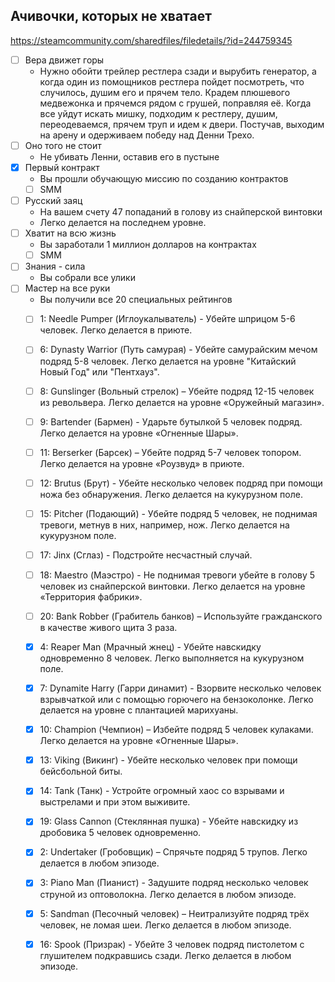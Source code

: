 ## Ачивочки, которых не хватает

https://steamcommunity.com/sharedfiles/filedetails/?id=244759345

- [ ] Вера движет горы
    - Нужно обойти трейлер рестлера сзади и вырубить генератор, а когда один из помощников рестлера пойдет посмотреть,
      что случилось, душим его и прячем тело. Крадем плюшевого медвежонка и прячемся рядом с грушей, поправляя её. Когда
      все уйдут искать мишку, подходим к рестлеру, душим, переодеваемся, прячем труп и идем к двери. Постучав, выходим
      на арену и одерживаем победу над Денни Трехо.
- [ ] Оно того не стоит
    - Не убивать Ленни, оставив его в пустыне
- [x] Первый контракт
    - Вы прошли обучающую миссию по созданию контрактов
    - [ ] SMM
- [ ] Русский заяц
    - На вашем счету 47 попаданий в голову из снайперской винтовки
    - Легко делается на последнем уровне.
- [ ] Хватит на всю жизнь
    - Вы заработали 1 миллион долларов на контрактах
    - [ ] SMM
- [ ] Знания - сила
    - Вы собрали все улики
- [ ] Мастер на все руки
    - Вы получили все 20 специальных рейтингов
    - [ ] 1: Needle Pumper (Иглоукалыватель) - Убейте шприцом 5-6 человек. Легко делается в приюте.
    
    - [ ] 6: Dynasty Warrior (Путь самурая) - Убейте самурайским мечом подряд 5-8 человек. Легко делается на уровне "Китайский Новый Год" или "Пентхауз".
    - [ ] 8: Gunslinger (Вольный стрелок) – Убейте подряд 12-15 человек из револьвера. Легко делается на уровне «Оружейный магазин».
    - [ ] 9: Bartender (Бармен) - Ударьте бутылкой 5 человек подряд. Легко делается на уровне «Огненные Шары».
    - [ ] 11: Berserker (Барсек) – Убейте подряд 5-7 человек топором. Легко делается на уровне «Роузвуд» в приюте.
    - [ ] 12: Brutus (Брут) - Убейте несколько человек подряд при помощи ножа без обнаружения. Легко делается на кукурузном поле.
    - [ ] 15: Pitcher (Подающий) - Убейте подряд 5 человек, не поднимая тревоги, метнув в них, например, нож. Легко делается на кукурузном поле.
    - [ ] 17: Jinx (Сглаз) - Подстройте несчастный случай.
    - [ ] 18: Maestro (Маэстро) - Не поднимая тревоги убейте в голову 5 человек из снайперской винтовки. Легко делается на уровне «Территория фабрики».
    - [ ] 20: Bank Robber (Грабитель банков) – Используйте гражданского в качестве живого щита 3 раза.
  
    - [X] 4: Reaper Man (Мрачный жнец) - Убейте навскидку одновременно 8 человек. Легко выполняется на кукурузном поле.
    - [X] 7: Dynamite Harry (Гарри динамит) - Взорвите несколько человек взрывчаткой или с помощью горючего на бензоколонке. Легко делается на уровне с плантацией марихуаны.
    - [X] 10: Champion (Чемпион) – Избейте подряд 5 человек кулаками. Легко делается на уровне «Огненные Шары».
    - [X] 13: Viking (Викинг) - Убейте несколько человек при помощи бейсбольной биты.
    - [X] 14: Tank (Танк) - Устройте огромный хаос со взрывами и выстрелами и при этом выживите.
    - [X] 19: Glass Cannon (Стеклянная пушка) - Убейте навскидку из дробовика 5 человек одновременно.
    - [x] 2: Undertaker (Гробовщик) – Спрячьте подряд 5 трупов. Легко делается в любом эпизоде.
    - [x] 3: Piano Man (Пианист) - Задушите подряд несколько человек струной из оптоволокна. Легко делается в любом эпизоде.
    - [x] 5: Sandman (Песочный человек) – Неитрализуйте подряд трёх человек, не ломая шеи. Легко делается в любом эпизоде.
    - [x] 16: Spook (Призрак) - Убейте 3 человек подряд пистолетом с глушителем подкравшись сзади. Легко делается в любом эпизоде.